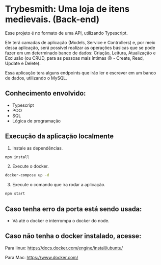 # Trybesmith: Uma loja de itens medievais. (Back-end)

Esse projeto é no formato de uma API, utilizando Typescript.

Ele terá camadas de aplicação (Models, Service e Controllers) e, por meio dessa aplicação, será possível realizar as operações básicas que se pode fazer em um determinado banco de dados: Criação, Leitura, Atualização e Exclusão (ou CRUD, para as pessoas mais íntimas 😜 - Create, Read, Update e Delete).

Essa aplicação tera alguns endpoints que irão ler e escrever em um banco de dados, utilizando o MySQL.

## Conhecimento envolvido:

- Typescript
- POO
- SQL
- Lógica de programação

## Execução da aplicação localmente


1. Instale as dependências.

```bash
npm install
```

2. Execute o docker.

```bash
docker-compose up -d
```

3. Execute o comando que ira rodar a aplicação.

```bash
npm start
```

## Caso tenha erro da porta está sendo usada:

 - Vá até o docker e interrompa o docker do node.
 
## Caso não tenha o docker instalado, acesse:

Para linux:
https://docs.docker.com/engine/install/ubuntu/

Para Mac:
https://www.docker.com/


